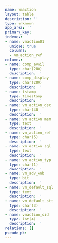 ```yaml
---
name: vmaction
layout: table
description: ''
type: unknown
app_area: ''
primary_key: 
indexes:
- name: vmaction01
  unique: true
  columns:
  - vm_action_ref
columns:
- name: comp_avail
  type: char(200)
  description: ''
- name: comp_display
  type: char(200)
  description: ''
- name: tstamp
  type: timestamp
  description: ''
- name: vm_action_dsc
  type: char(40)
  description: ''
- name: vm_action_mem
  type: text
  description: ''
- name: vm_action_ref
  type: char(5)
  description: ''
- name: vm_action_sql
  type: text
  description: ''
- name: vm_action_typ
  type: char(1)
  description: ''
- name: vm_adv_enb
  type: bit
  description: ''
- name: vm_default_sql
  type: text
  description: ''
- name: vm_default_stt
  type: char(3)
  description: ''
- name: vmaction_sid
  type: int(4)
  description: ''
relations: []
pseudo_pk: 
---
```


